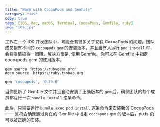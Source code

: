 ```yaml
---
title: "Work with CocoaPods and Gemfile"
category: "iOS"
copy: true
tags: [iOS, Mac, macOS, Terminal, CocoaPods, Gemfile, ruby]
img: "iOS.jpg"
---
```

工作在一个 iOS 开发团队中，可能会有很多关于安装 CocoaPods 的问题。团队成员拥有不同的 `cocoapods` `gem` 的安装版本，并且当有人运行 `pod install` 时，会将事情搞得一团糟。解决方案是, 使用 Gemfile。你可以在 Gemfile 中指定 cocoapods gem 的使用版本。

```console
gem source 'https://rubygems.org'
#gem source 'https://ruby.taobao.org'
```

```ruby
gem 'cocoapods', '0.39.0'
```

当你更新了 Gemfile 文件并且自动安装了正确版本的 `gem` 后，确保团队的每个成员都运行一次 `bundle install` 这条命令。

此后，只需要运行 `bundle exec pod install` 这条命令来安装新的 CocoaPods —— 这将会确保通过你在的 Gemfile 中指定 `cocoapods` `gem` 的版本后，pods 仍可以被正确的安装。
